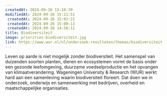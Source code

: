 ```yaml
---
createdAt: 2024-09-26 15:10:39
modifiedAt: 2024-09-26 15:21:51
 createdAt: 2024-09-26 15:01:21
 createdAt: 2024-09-26 15:00:13
 createdAt: 2024-09-26 14:58:11
title: Biodiversiteit
image: priorities-biodiversiteit.jpg
link: https://www.wur.nl/nl/onderzoek-resultaten/themas/biodiversiteit.htm
---
```


Leven op aarde is niet mogelijk zonder biodiversiteit. Het samenspel van duizenden soorten planten, dieren en ecosystemen vormt de basis onder een gezonde leefomgeving, duurzame voedselproductie en het opvangen van klimaatverandering. Wageningen University & Research (WUR) werkt hard aan een samenleving waarin biodiversiteit floreert. Dat doen we in onderzoek, onderwijs en samenwerking met bedrijven, overheid en maatschappelijke organisaties.

